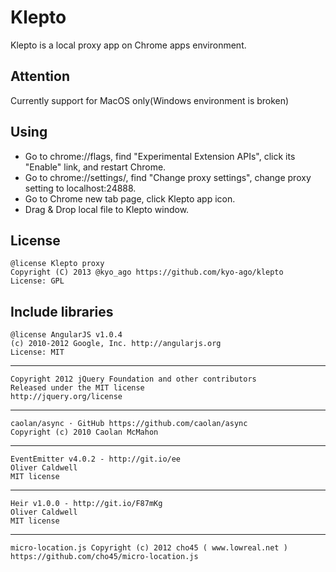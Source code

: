 Klepto
=======

Klepto is a local proxy app on Chrome apps environment.

Attention
-------

Currently support for MacOS only(Windows environment is broken)

Using
-------

 * Go to chrome://flags, find "Experimental Extension APIs", click its "Enable" link, and restart Chrome.
 * Go to chrome://settings/, find "Change proxy settings", change proxy setting to localhost:24888.
 * Go to Chrome new tab page, click Klepto app icon.
 * Drag & Drop local file to Klepto window.

License
-------

	@license Klepto proxy
	Copyright (C) 2013 @kyo_ago https://github.com/kyo-ago/klepto
	License: GPL

Include libraries
-------

	@license AngularJS v1.0.4
	(c) 2010-2012 Google, Inc. http://angularjs.org
	License: MIT

---

	Copyright 2012 jQuery Foundation and other contributors
	Released under the MIT license
	http://jquery.org/license

---

	caolan/async · GitHub https://github.com/caolan/async
	Copyright (c) 2010 Caolan McMahon

---

	EventEmitter v4.0.2 - http://git.io/ee
	Oliver Caldwell
	MIT license

---

	Heir v1.0.0 - http://git.io/F87mKg
	Oliver Caldwell
	MIT license

---

	micro-location.js Copyright (c) 2012 cho45 ( www.lowreal.net )
	https://github.com/cho45/micro-location.js
